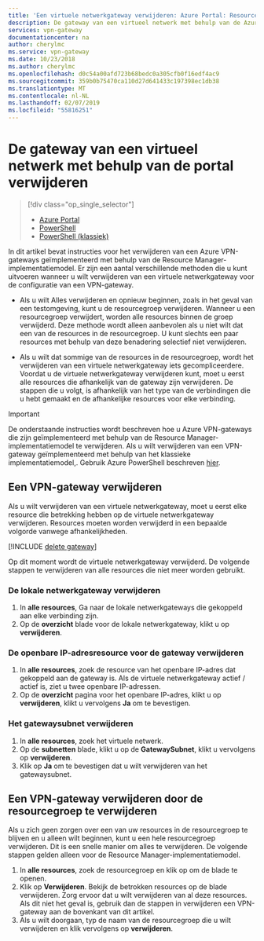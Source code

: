 ```yaml
---
title: 'Een virtuele netwerkgateway verwijderen: Azure Portal: Resource Manager | Microsoft Docs'
description: De gateway van een virtueel netwerk met behulp van de Azure-portal in het Resource Manager-implementatiemodel verwijderen.
services: vpn-gateway
documentationcenter: na
author: cherylmc
ms.service: vpn-gateway
ms.date: 10/23/2018
ms.author: cherylmc
ms.openlocfilehash: d0c54a00afd723b68bedc0a305cfb0f16edf4ac9
ms.sourcegitcommit: 359b0b75470ca110d27d641433c197398ec1db38
ms.translationtype: MT
ms.contentlocale: nl-NL
ms.lasthandoff: 02/07/2019
ms.locfileid: "55816251"
---
```

# <a name="delete-a-virtual-network-gateway-using-the-portal"></a>De gateway van een virtueel netwerk met behulp van de portal verwijderen

> [!div class="op_single_selector"]
> * [Azure Portal](vpn-gateway-delete-vnet-gateway-portal.md)
> * [PowerShell](vpn-gateway-delete-vnet-gateway-powershell.md)
> * [PowerShell (klassiek)](vpn-gateway-delete-vnet-gateway-classic-powershell.md)

In dit artikel bevat instructies voor het verwijderen van een Azure VPN-gateways geïmplementeerd met behulp van de Resource Manager-implementatiemodel. Er zijn een aantal verschillende methoden die u kunt uitvoeren wanneer u wilt verwijderen van een virtuele netwerkgateway voor de configuratie van een VPN-gateway.

- Als u wilt Alles verwijderen en opnieuw beginnen, zoals in het geval van een testomgeving, kunt u de resourcegroep verwijderen. Wanneer u een resourcegroep verwijdert, worden alle resources binnen de groep verwijderd. Deze methode wordt alleen aanbevolen als u niet wilt dat een van de resources in de resourcegroep. U kunt slechts een paar resources met behulp van deze benadering selectief niet verwijderen.

- Als u wilt dat sommige van de resources in de resourcegroep, wordt het verwijderen van een virtuele netwerkgateway iets gecompliceerdere. Voordat u de virtuele netwerkgateway verwijderen kunt, moet u eerst alle resources die afhankelijk van de gateway zijn verwijderen. De stappen die u volgt, is afhankelijk van het type van de verbindingen die u hebt gemaakt en de afhankelijke resources voor elke verbinding.

> [!IMPORTANT]
> De onderstaande instructies wordt beschreven hoe u Azure VPN-gateways die zijn geïmplementeerd met behulp van de Resource Manager-implementatiemodel te verwijderen. Als u wilt verwijderen van een VPN-gateway geïmplementeerd met behulp van het klassieke implementatiemodel,. Gebruik Azure PowerShell beschreven [hier](vpn-gateway-delete-vnet-gateway-classic-powershell.md).


## <a name="delete-a-vpn-gateway"></a>Een VPN-gateway verwijderen

Als u wilt verwijderen van een virtuele netwerkgateway, moet u eerst elke resource die betrekking hebben op de virtuele netwerkgateway verwijderen. Resources moeten worden verwijderd in een bepaalde volgorde vanwege afhankelijkheden.

[!INCLUDE [delete gateway](../../includes/vpn-gateway-delete-vnet-gateway-portal-include.md)]

Op dit moment wordt de virtuele netwerkgateway verwijderd. De volgende stappen te verwijderen van alle resources die niet meer worden gebruikt.

### <a name="to-delete-the-local-network-gateway"></a>De lokale netwerkgateway verwijderen

1. In **alle resources**, Ga naar de lokale netwerkgateways die gekoppeld aan elke verbinding zijn.
2. Op de **overzicht** blade voor de lokale netwerkgateway, klikt u op **verwijderen**.

### <a name="to-delete-the-public-ip-address-resource-for-the-gateway"></a>De openbare IP-adresresource voor de gateway verwijderen

1. In **alle resources**, zoek de resource van het openbare IP-adres dat gekoppeld aan de gateway is. Als de virtuele netwerkgateway actief / actief is, ziet u twee openbare IP-adressen. 
2. Op de **overzicht** pagina voor het openbare IP-adres, klikt u op **verwijderen**, klikt u vervolgens **Ja** om te bevestigen.

### <a name="to-delete-the-gateway-subnet"></a>Het gatewaysubnet verwijderen

1. In **alle resources**, zoek het virtuele netwerk. 
2. Op de **subnetten** blade, klikt u op de **GatewaySubnet**, klikt u vervolgens op **verwijderen**. 
3. Klik op **Ja** om te bevestigen dat u wilt verwijderen van het gatewaysubnet.

## <a name="deleterg"></a>Een VPN-gateway verwijderen door de resourcegroep te verwijderen

Als u zich geen zorgen over een van uw resources in de resourcegroep te blijven en u alleen wilt beginnen, kunt u een hele resourcegroep verwijderen. Dit is een snelle manier om alles te verwijderen. De volgende stappen gelden alleen voor de Resource Manager-implementatiemodel.

1. In **alle resources**, zoek de resourcegroep en klik op om de blade te openen.
2. Klik op **Verwijderen**. Bekijk de betrokken resources op de blade verwijderen. Zorg ervoor dat u wilt verwijderen van al deze resources. Als dit niet het geval is, gebruik dan de stappen in verwijderen een VPN-gateway aan de bovenkant van dit artikel.
3. Als u wilt doorgaan, typ de naam van de resourcegroep die u wilt verwijderen en klik vervolgens op **verwijderen**.
